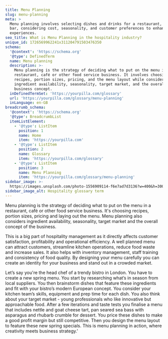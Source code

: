 ```yaml
---
title: Menu Planning
slug: menu-planning
meta: >
  Menu planning involves selecting dishes and drinks for a restaurant, cafe, or
  bar, considering cost, seasonality, and customer preferences to enhance dining
  experiences.
seo_title: What is Menu Planning in the hospitality industry?
unique_id: 1726569962241x311204791503476350
schema:
  '@context': 'https://schema.org'
  '@type': DefinedTerm
  name: Menu planning
  description: >-
    Menu planning is the strategy of deciding what to put on the menu in a
    restaurant, café or other food service business. It involves choosing
    recipes, portion sizes, pricing, and the menu layout while considering
    ingredient availability, seasonality, target market, and the overall
    business concept.
  inDefinedTermSet: 'https://yourpilla.com/glossary'
  url: 'https://yourpilla.com/glossary/menu-planning'
  inLanguage: en-GB
breadcrumb_schema:
  '@context': 'https://schema.org'
  '@type': BreadcrumbList
  itemListElement:
    - '@type': ListItem
      position: 1
      name: Home
      item: 'https://yourpilla.com'
    - '@type': ListItem
      position: 2
      name: Glossary
      item: 'https://yourpilla.com/glossary'
    - '@type': ListItem
      position: 3
      name: Menu Planning
      item: 'https://yourpilla.com/glossary/menu-planning'
sidebar_image: >-
  https://images.unsplash.com/photo-1556909114-f6e7ad7d3136?w=400&h=300&fit=crop&auto=format
sidebar_image_alt: Hospitality glossary term
---
```

Menu planning is the strategy of deciding what to put on the menu in a restaurant, café or other food service business. It's choosing recipes, portion sizes, pricing and laying out the menu. Menu planning also considers ingredient availability, seasonality, target market and the overall concept of the business.

This is a big part of hospitality management as it directly affects customer satisfaction, profitability and operational efficiency. A well planned menu can attract customers, streamline kitchen operations, reduce food waste and increase sales. It also helps with inventory management, staff training and consistency of food quality. By designing your menu carefully you can create an identity for your business and stand out in a crowded market.

Let’s say you're the head chef of a trendy bistro in London. You have to create a new spring menu. You start by researching what’s in season from local suppliers. You then brainstorm dishes that feature these ingredients and fit with your bistro’s modern European concept. You consider your kitchen team’s skills, equipment and prep time for each dish. You also think about your target market - young professionals who like innovative but approachable food. After a few iterations and taste tests you finalise a menu that includes nettle and goat cheese tart, pan seared sea bass with asparagus and rhubarb crumble for dessert. You price these dishes to make a good profit margin but still competitive. Then you design the menu layout to feature these new spring specials. This is menu planning in action, where creativity meets business strategy.'
